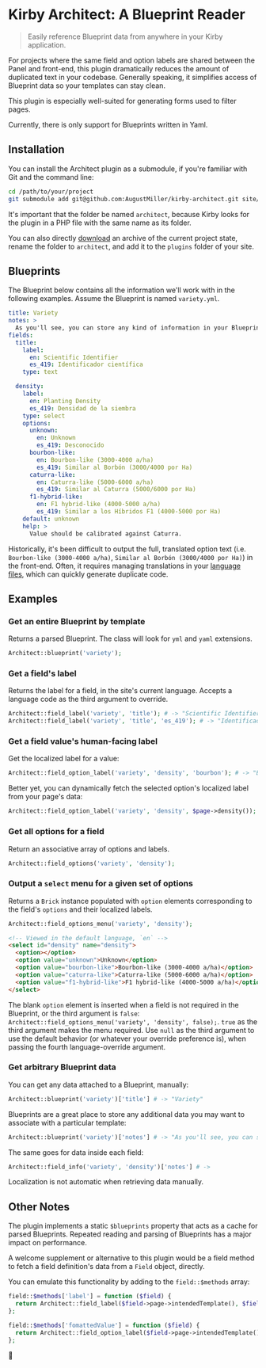 # Kirby Architect: A Blueprint Reader

> Easily reference Blueprint data from anywhere in your Kirby application.

For projects where the same field and option labels are shared between the Panel and front-end, this plugin dramatically reduces the amount of duplicated text in your codebase. Generally speaking, it simplifies access of Blueprint data so your templates can stay clean.

This plugin is especially well-suited for generating forms used to filter pages.

Currently, there is only support for Blueprints written in Yaml.


## Installation

You can install the Architect plugin as a submodule, if you're familiar with Git and the command line:

```sh
cd /path/to/your/project
git submodule add git@github.com:AugustMiller/kirby-architect.git site/plugins/architect
```

It's important that the folder be named `architect`, because Kirby looks for the plugin in a PHP file with the same name as its folder.

You can also directly [download](https://github.com/AugustMiller/kirby-architect/archive/master.zip) an archive of the current project state, rename the folder to `architect`, and add it to the `plugins` folder of your site.


## Blueprints

The Blueprint below contains all the information we'll work with in the following examples. Assume the Blueprint is named `variety.yml`.

```yml
title: Variety
notes: >
  As you'll see, you can store any kind of information in your Blueprints, and access it anywhere!
fields:
  title:
    label:
      en: Scientific Identifier
      es_419: Identificador científica
    type: text

  density:
    label:
      en: Planting Density
      es_419: Densidad de la siembra
    type: select
    options:
      unknown:
        en: Unknown
        es_419: Desconocido
      bourbon-like:
        en: Bourbon-like (3000-4000 a/ha)
        es_419: Similar al Borbón (3000/4000 por Ha)
      caturra-like:
        en: Caturra-like (5000-6000 a/ha)
        es_419: Similar al Caturra (5000/6000 por Ha)
      f1-hybrid-like:
        en: F1 hybrid-like (4000-5000 a/ha)
        es_419: Similar a los Híbridos F1 (4000-5000 por Ha)
    default: unknown
    help: >
      Value should be calibrated against Caturra.
```

Historically, it's been difficult to output the full, translated option text (i.e. `Bourbon-like (3000-4000 a/ha)`, `Similar al Borbón (3000/4000 por Ha)`) in the front-end. Often, it requires managing translations in your [language files](https://getkirby.com/docs/languages/variables), which can quickly generate duplicate code.

## Examples

### Get an entire Blueprint by template

Returns a parsed Blueprint. The class will look for `yml` and `yaml` extensions.

```php
Architect::blueprint('variety');
```

### Get a field's label

Returns the label for a field, in the site's current language. Accepts a language code as the third argument to override.

```php
Architect::field_label('variety', 'title'); # -> "Scientific Identifier"
Architect::field_label('variety', 'title', 'es_419'); # -> "Identificador científica"
```

### Get a field value's human-facing label

Get the localized label for a value:

```php
Architect::field_option_label('variety', 'density', 'bourbon'); # -> "Bourbon-like (3000-4000 a/ha)"
```

Better yet, you can dynamically fetch the selected option's localized label from your page's data:

```php
Architect::field_option_label('variety', 'density', $page->density());
```

### Get all options for a field

Return an associative array of options and labels.

```php
Architect::field_options('variety', 'density');
```

### Output a `select` menu for a given set of options

Returns a `Brick` instance populated with `option` elements corresponding to the field's `options` and their localized labels.

```php
Architect::field_options_menu('variety', 'density');
```

```html
<!-- Viewed in the default language, `en` -->
<select id="density" name="density">
  <option></option>
  <option value="unknown">Unknown</option>
  <option value="bourbon-like">Bourbon-like (3000-4000 a/ha)</option>
  <option value="caturra-like">Caturra-like (5000-6000 a/ha)</option>
  <option value="f1-hybrid-like">F1 hybrid-like (4000-5000 a/ha)</option>
</select>
```

The blank `option` element is inserted when a field is not required in the Blueprint, or the third argument is `false`: `Architect::field_options_menu('variety', 'density', false);`. `true` as the third argument makes the menu required. Use `null` as the third argument to use the default behavior (or whatever your override preference is), when passing the fourth language-override argument.

### Get arbitrary Blueprint data

You can get any data attached to a Blueprint, manually:

```php
Architect::blueprint('variety')['title'] # -> "Variety"
```

Blueprints are a great place to store any additional data you may want to associate with a particular template:

```php
Architect::blueprint('variety')['notes'] # -> "As you'll see, you can store any kind of information in your Blueprints, and access it anywhere!"
```

The same goes for data inside each field:

```php
Architect::field_info('variety', 'density')['notes'] # ->
```

Localization is not automatic when retrieving data manually.

## Other Notes

The plugin implements a static `$blueprints` property that acts as a cache for parsed Blueprints. Repeated reading and parsing of Blueprints has a major impact on performance.

A welcome supplement or alternative to this plugin would be a field method to fetch a field definition's data from a `Field` object, directly.

You can emulate this functionality by adding to the `field::$methods` array:

```php
field::$methods['label'] = function ($field) {
  return Architect::field_label($field->page->intendedTemplate(), $field->name);
};

field::$methods['fomattedValue'] = function ($field) {
  return Architect::field_option_label($field->page->intendedTemplate(), $field->name, $field->value);
};
```

:deciduous_tree:
